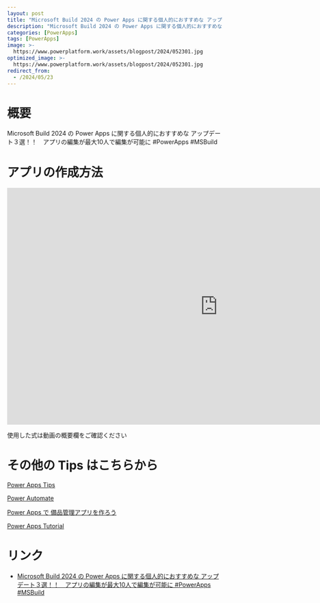 ```yaml
---
layout: post
title: "Microsoft Build 2024 の Power Apps に関する個人的におすすめな アップデート３選！！　アプリの編集が最大10人で編集が可能に #PowerApps #MSBuild"
description: "Microsoft Build 2024 の Power Apps に関する個人的におすすめな アップデート３選！！　アプリの編集が最大10人で編集が可能に #PowerApps #MSBuildを動画で分かりやすく解説"
categories: [PowerApps]
tags: [PowerApps]
image: >-
  https://www.powerplatform.work/assets/blogpost/2024/052301.jpg
optimized_image: >-
  https://www.powerplatform.work/assets/blogpost/2024/052301.jpg
redirect_from:
  - /2024/05/23
---
```



#  概要

Microsoft Build 2024 の Power Apps に関する個人的におすすめな アップデート３選！！　アプリの編集が最大10人で編集が可能に #PowerApps #MSBuild


# アプリの作成方法

<iframe width="983" height="553" src="https://www.youtube.com/embed/4dmY8rNUpsQ" title="YouTube video player" frameborder="0" allow="accelerometer; autoplay; clipboard-write; encrypted-media; gyroscope; picture-in-picture" allowfullscreen></iframe>


使用した式は動画の概要欄をご確認ください


# その他の Tips はこちらから

[Power Apps Tips](https://www.youtube.com/watch?v=VrAQf3JQ7yM&list=PLVhFi1fb3DqakSLVMn22DDcySXh9jtzi- )


[Power Automate](https://www.youtube.com/watch?v=-YnJYT0ASEM&list=PLVhFi1fb3Dqbzic6GieqnLFgD3aTj-eHA)


[Power Apps で 備品管理アプリを作ろう](https://www.youtube.com/playlist?list=PLVhFi1fb3DqZM3HKb8Hea6XEL96990Fyn)


[Power Apps Tutorial](https://www.youtube.com/playlist?list=PLVhFi1fb3DqalxpL974VvAJvV4iWoSbe_)


# リンク


- [Microsoft Build 2024 の Power Apps に関する個人的におすすめな アップデート３選！！　アプリの編集が最大10人で編集が可能に #PowerApps #MSBuild](https://www.youtube.com/watch?v=4dmY8rNUpsQ)

